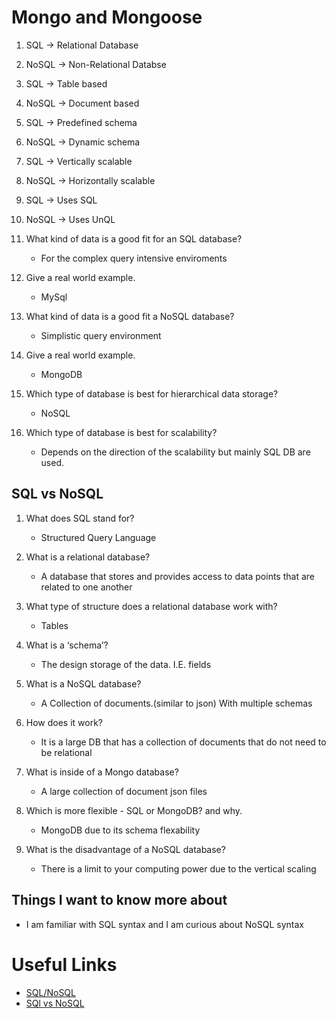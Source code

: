 # Mongo and Mongoose

1. SQL -> Relational Database
1. NoSQL -> Non-Relational Databse

2. SQL -> Table based
2. NoSQL -> Document based

3. SQL -> Predefined schema
3. NoSQL -> Dynamic schema

4. SQL -> Vertically scalable
4. NoSQL -> Horizontally scalable

5. SQL -> Uses SQL
5. NoSQL -> Uses UnQL

1. What kind of data is a good fit for an SQL database?

    - For the complex query intensive enviroments

2. Give a real world example.

    - MySql

3. What kind of data is a good fit a NoSQL database?

    - Simplistic query environment

4. Give a real world example.

    - MongoDB

5. Which type of database is best for hierarchical data storage?

    - NoSQL

6. Which type of database is best for scalability?

    - Depends on the direction of the scalability but mainly SQL DB are used.

## SQL vs NoSQL

1. What does SQL stand for?

    - Structured Query Language

2. What is a relational database?

    - A database that stores and provides access to data points that are related to one another

3. What type of structure does a relational database work with?

    - Tables

4. What is a ‘schema’?

    - The design storage of the data. I.E. fields

5. What is a NoSQL database?

    - A Collection of documents.(similar to json) With multiple schemas

6. How does it work?

    - It is a large DB that has a collection of documents that do not need to be relational

7. What is inside of a Mongo database?

    - A large collection of document json files

8. Which is more flexible - SQL or MongoDB? and why.

    - MongoDB due to its schema flexability

9. What is the disadvantage of a NoSQL database?

    - There is a limit to your computing power due to the vertical scaling

## Things I want to know more about

- I am familiar with SQL syntax and I am curious about NoSQL syntax

# Useful Links

- [SQL/NoSQL](https://www.thegeekstuff.com/2014/01/sql-vs-nosql-db/?utm_source=tuicool)
- [SQl vs NoSQL](https://www.youtube.com/watch?v=ZS_kXvOeQ5Y)